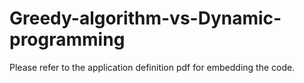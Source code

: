 # Greedy-algorithm-vs-Dynamic-programming
 Please refer to the application definition pdf for embedding the code.
